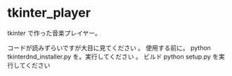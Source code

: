 # tkinter_player
tkinter で作った音楽プレイヤー。

コードが読みずらいですが大目に見てください
。
使用する前に。
python tkinterdnd_installer.py
を。実行してください
。
ビルド
python setup.py
を実行してください
